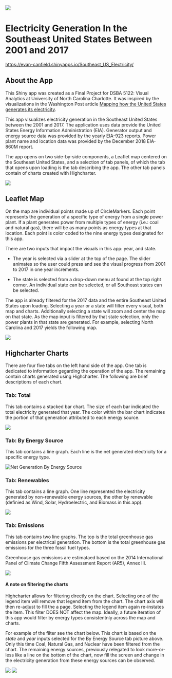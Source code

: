 ![](screenshots_for_readme/2019-05-05_17_24_19-Splash_Page.png)

# Electricity Generation In the Southeast United States Between 2001 and 2017

https://evan-canfield.shinyapps.io/Southeast_US_Electricity/

## About the App

This Shiny app was created as a Final Project for DSBA 5122: Visual Analytics at University of North Carolina Charlotte. It was inspired by the visualizations in the Washington Post article [Mapping how the United States generates its electricity](https://www.washingtonpost.com/graphics/national/power-plants).

This app visualizes electricity generation in the Southeast United States between the 2001 and 2017. The application uses data provide the United States Energy Information Administration (EIA). Generator output and energy source data was provided by the yearly EIA-923 reports. Power plant name and location data was provided by the December 2018 EIA-860M report.

The app opens on two side-by-side components, a Leaflet map centered on the Southeast United States, and a selection of tab panels, of which the tab that opens upon loading is the tab describing the app. The other tab panels contain of charts created with Highcharter.

![](screenshots_for_readme/2019-05-05_17_00_41-Overall.png)

## Leaflet Map

On the map are individual points made up of CircleMarkers. Each point represents the generation of a specific type of energy from a single power plant. If a plant generates power from multiple types of energy (i.e.: coal and natural gas), there will be as many points as energy types at that location. Each point is color coded to the nine energy types designated for this app. 

There are two inputs that impact the visuals in this app: year, and state. 

* The year is selected via a slider at the top of the page. The slider animates so the user could press and see the visual progress from 2001 to 2017 in one year increments. 

* The state is selected from a drop-down menu at found at the top right corner. An individual state can be selected, or all Southeast states can be selected.

The app is already filtered for the 2017 data and the entire Southeast United States upon loading. Selecting a year or a state will filter every visual, both map and charts. Additionally selecting a state will zoom and center the map on that state. As the map input is filtered by that state selection, only the power plants in that state are generated. For example, selecting North Carolina and 2017 yields the following map.

![](screenshots_for_readme/2019-05-05_17_01_37-Leaflet_NC.png)

## Highcharter Charts

There are four five tabs on the left hand side of the app. One tab is dedicated to information gegarding the operation of the app. The remaining contain charts generated using Highcharter. The following are brief descriptions of each chart.

### Tab: Total

This tab contains a stacked bar chart. The size of each bar indicated the total electricity generated that year. The color within the bar chart indicates the portion of that generation attributed to each energy source. 

![](screenshots_for_readme/2019-05-05_17_02_53-Total.png)

### Tab: By Energy Source

This tab contains a line graph. Each line is the net generated electricity for a specific energy type.

![Net Generation By Energy Source](screenshots_for_readme/2019-05-05_17_03_27-By_Energy_Source_all.png)

### Tab: Renewables

This tab contains a line graph. One line represented the electricity generated by non-renewable energy sources, the other by renewable (definied as Wind, Solar, Hydroelectric, and Biomass in this app).

![](screenshots_for_readme/2019-05-05_17_03_27-Renewables.png) 

### Tab: Emissions

This tab contains two line graphs. The top is the total greenhouse gas emissions per electrical generation. The bottom is the total greenhouse gas emissions for the three fossil fuel types.

Greenhouse gas emissions are estimataed based on the 2014 International Panel of Climate Change Fifth Assessment Report (AR5), Annex III.

![](screenshots_for_readme/2019-05-05_17_05_36-Emissions.png)

#### A note on filtering the charts

Highcharter allows for filtering directly on the chart. Selecting one of the legend item will remove that legend item from the chart. The chart axis will then re-adjust to fill the a page. Selecting the legend item again re-instates the item. This filter DOES NOT affect the map. Ideally, a future iteration of this app would filter by energy types consistentnly across the map and charts. 

For example of the filter see the chart below. This chart is based on the *state* and *year* inputs selected for the By Energy Source tab picture above. Only this time Coal, Natural Gas, and Nuclear have been filtered from the chart. The remaining energy sources, previously relegated to look more-or-less like a line on the bottom of the chart, now fill the screen and change in the electricity generation from these energy sources can be observed.

![](screenshots_for_readme/2019-05-05_17_03_27-By_Energy_Source_filter.png) ![](screenshots_for_readme/2019-05-05_17_02_53-Total.png)

